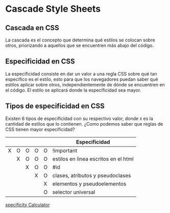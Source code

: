 # Cascade Style Sheets

## Cascada en CSS
La cascada es el concepto que determina qué estilos se colocan sobre otros, priorizando a aquellos que se encuentren más abajo del código.

## Especificidad en CSS
La especificidad consiste en dar un valor a una regla CSS sobre qué tan específico es el estilo, esto para que los navegadores puedan saber qué estilos aplicar sobre otros, independientemente de dónde se encuentren en el código. El estilo se aplicará donde la especificidad sea mayor.

## Tipos de especificidad en CSS
Existen 6 tipos de especificidad con su respectivo valor, donde ```X``` es la cantidad de estilos que lo contienen. 
¿Como podemos saber que reglas de CSS tienen mayor especificidad?

||||||Especificidad|
|-|-|-|-|-|-|
|X|O|O|O|O|!important|
||X|O|O|O|estilos en linea escritos en el html|
|||X|O|O|#id|
||||X|O|clases, atributos y pseudoclases|
|||||X|elementos y pseudoelementos|
|||||O|selector universal|

[specificity Calculator](https://specificity.keegan.st/)

